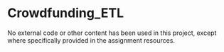 # Crowdfunding_ETL
No external code or other content has been used in this project, except where specifically provided in the assignment resources.
